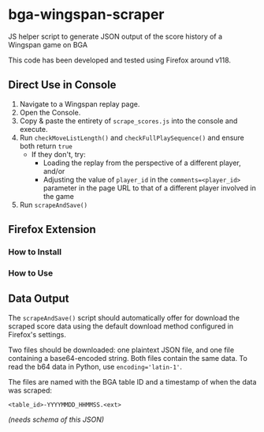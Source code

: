 # bga-wingspan-scraper
JS helper script to generate JSON output of the score history of a Wingspan game on BGA

This code has been developed and tested using Firefox around v118.

## Direct Use in Console

1. Navigate to a Wingspan replay page.
2. Open the Console.
3. Copy & paste the entirety of `scrape_scores.js` into the console and execute.
4. Run `checkMoveListLength()` and `checkFullPlaySequence()` and ensure both
   return `true`
   - If they don't, try:
     - Loading the replay from the perspective of a different player, and/or
     - Adjusting the value of `player_id` in the `comments=<player_id>`
       parameter in the page URL to that of a different player involved in the
       game
5. Run `scrapeAndSave()`

## Firefox Extension

### How to Install


### How to Use


## Data Output

The `scrapeAndSave()` script should automatically offer for download the scraped
score data using the default download method configured in Firefox's settings.

Two files should be downloaded: one plaintext JSON file, and one file containing
a base64-encoded string. Both files contain the same data. To read the b64 data
in Python, use `encoding='latin-1'`.

The files are named with the BGA table ID and a timestamp of when the data was
scraped:

```
<table_id>-YYYYMMDD_HHMMSS.<ext>
```

*(needs schema of this JSON)*